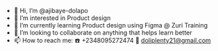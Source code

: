- 👋 Hi, I’m @ajibaye-dolapo
- 👀 I’m interested in Product design
- 🌱 I’m currently learning Product design using Figma @ Zuri Training
- 💞️ I’m looking to collaborate on anything that helps learn better
- 📫 How to reach me: ☎️ +2348095272474 📧 doliplenty21@gmail.com
<!---
ajibaye-dolapo/ajibaye-dolapo is a ✨ special ✨ repository because its `README.md` (this file) appears on your GitHub profile.
You can click the Preview link to take a look at your changes.
--->
